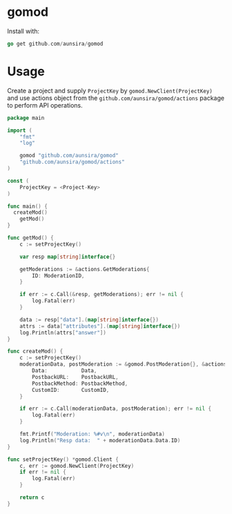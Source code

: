 # gomod

Install with:

```go
go get github.com/aunsira/gomod
```

# Usage

Create a project and supply `ProjectKey` by `gomod.NewClient(ProjectKey)` and use actions object from the
`github.com/aunsira/gomod/actions` package to perform API operations.

```go
package main

import (
	"fmt"
	"log"

	gomod "github.com/aunsira/gomod"
	"github.com/aunsira/gomod/actions"
)

const (
	ProjectKey = <Project-Key>
)

func main() {
  createMod()
	getMod()
}

func getMod() {
	c := setProjectKey()

	var resp map[string]interface{}

	getModerations := &actions.GetModerations{
		ID: ModerationID,
	}

	if err := c.Call(&resp, getModerations); err != nil {
		log.Fatal(err)
	}

	data := resp["data"].(map[string]interface{})
	attrs := data["attributes"].(map[string]interface{})
	log.Println(attrs["answer"])
}

func createMod() {
	c := setProjectKey()
	moderationData, postModeration := &gomod.PostModeration{}, &actions.PostModeration{
		Data:           Data,
		PostbackURL:    PostbackURL,
		PostbackMethod: PostbackMethod,
		CustomID:       CustomID,
	}

	if err := c.Call(moderationData, postModeration); err != nil {
		log.Fatal(err)
	}

	fmt.Printf("Moderation: %#v\n", moderationData)
	log.Println("Resp data:  " + moderationData.Data.ID)
}

func setProjectKey() *gomod.Client {
	c, err := gomod.NewClient(ProjectKey)
	if err != nil {
		log.Fatal(err)
	}

	return c
}
```
